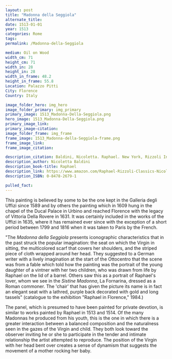 ```yaml
---
layout: post
title: "Madonna della Seggiola"
alternate_title:
date: 1513-01-01
year: 1513
categories: Rome
tags:
permalink: /Madonna-della-Seggiola

medium: Oil on Wood
width_cm: 71
height_cm: 71
width_in: 28
height_in: 28
width_in_frame: 48.2
height_in_frame: 55.8
Location: Palazzo Pitti
City: Florence
Country: Italy

image_folder_hero: img_hero
image_folder_primary: img_primary
primary_image: 1513_Madonna-Della-Seggiola.png
hero_image: 1513_Madonna-Della-Seggiola.png
primary_image_link:
primary_image-citation:
image_folder_frame: img_frame
frame_image: 1513_Madonna-della-Seggiola-frame.png
frame_image_link:
frame_image_citation:

description_citation: Baldini, Nicoletta. Raphael. New York, Rizzoli International Publications, Inc., 2005. Print. p110
description_author: Nicoletta Baldini
description_book-title: Raphael
description_link: https://www.amazon.com/Raphael-Rizzoli-Classics-Nicoletta-Baldini/dp/0847826791
description_ISBN: 0-8478-2679-1

pulled_fact:
---
```


This painting is believed by some to be the one kept in the Galleria degli Uffizi since 1589 and by others the painting which in 1609 hung in the chapel of the Ducal Palace in Urbino and reached Florence with the legacy of Vittoria Della Rovere in 1631. It was certainly included in the works of the Uffizi in 1635, where it has remained ever since with the exception of a short period between 1799 and 1816 when it was taken to Paris by the French.

"The _Madonna della Seggiola_ presents iconographic characteristics that in the past struck the popular imagination: the seat on which the Virgin in sitting, the multicolored scarf that covers her shoulders, and the striped piece of cloth wrapped around her head. They suggested to a German writer with a lively imagination at the start of the Ottocentro that the scene was from a fable which told how the painting was the portrait of the young daughter of a vintner with her two children, who was drawn from life by Raphael on the lid of a barrel. Others saw this as a portrait of Raphael's lover, whom we see in the _Sistine Madonna_, La Fornarina, dressed as a Roman commoner. The 'chair' that has given the picture its name is in fact an elegant seat with a lathred, purple back decorated with gold and long tassels" (catalogue to the exhibition "Raphael in Florence," 1984.)

The panel, which is presumed to have been painted for private devotion, is similar to works painted by Raphael in 1513 and 1514. Of the many Madonnas he produced from his youth, this is the one in which there is a greater interaction between a balanced composition and the naturalness seen in the gazes of the Virgin and child. They both look toward the observer inviting he or she to participate in the tender and intimate relationship the artist attempted to reproduce. The position of the Virgin with her head bent over creates a sense of dynamism that suggests the movement of a mother rocking her baby.
